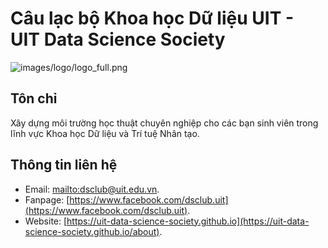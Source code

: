 Câu lạc bộ Khoa học Dữ liệu UIT - UIT Data Science Society
===

![images/logo/logo_full.png](logo)

## Tôn chỉ

Xây dựng môi trường học thuật chuyên nghiệp cho các bạn sinh viên trong lĩnh vực Khoa học Dữ liệu và Trí tuệ Nhân tạo.

## Thông tin liên hệ

- Email: [mailto:dsclub@uit.edu.vn](dsclub@uit.edu.vn).
- Fanpage: [https://www.facebook.com/dsclub.uit](https://www.facebook.com/dsclub.uit).
- Website: [https://uit-data-science-society.github.io](https://uit-data-science-society.github.io/about).
